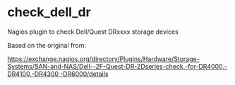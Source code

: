 # check_dell_dr
Nagios plugin to check Dell/Quest DRxxxx storage devices

Based on the original from:

https://exchange.nagios.org/directory/Plugins/Hardware/Storage-Systems/SAN-and-NAS/Dell--2F-Quest-DR-2Dseries-check,-for-DR4000,-DR4100,-DR4300,-DR6000/details
